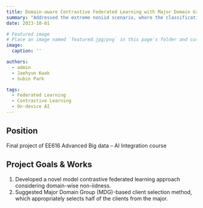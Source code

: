 ```yaml
---
title: Domain-aware Contrastive Federated Learning with Major Domain Group Selection Approach in Extreme Non-iid Conditions
summary: "Addressed the extreme noniid scenario, where the classification label and features are simultaneously non-iid via Domain-aware Contrastive Federated Learning with Major Domain Group Selection"
date: 2023-10-01

# Featured image
# Place an image named `featured.jpg/png` in this page's folder and customize its options here.
image:
  caption: ''

authors:
  - admin
  - Jaehyun Kwak
  - Subin Park

tags:
  - Federated Learning
  - Contrastive Learning
  - On-device AI
---
```


## Position

Final project of EE616 Advanced Big data – AI Integration course

## Project Goals & Works

1. Developed a novel model contrastive federated learning approach considering domain-wise non-iidness.
2. Suggested Major Domain Group (MDG)-based client selection method, which appropriately selects half of the clients from the major.